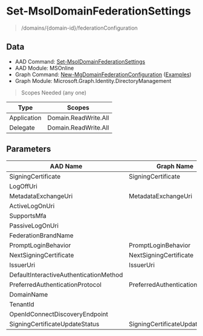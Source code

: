# Set-MsolDomainFederationSettings

> /domains/{domain-id}/federationConfiguration

## Data

+ AAD Command: [Set-MsolDomainFederationSettings](https://docs.microsoft.com/en-us/powershell/module/MSOnline/Set-MsolDomainFederationSettings)
+ AAD Module: MSOnline
+ Graph Command: [New-MgDomainFederationConfiguration](https://docs.microsoft.com/en-us/powershell/module/Microsoft.Graph.Identity.DirectoryManagement/New-MgDomainFederationConfiguration) ([Examples](https://github.com/orgs/msgraph/discussions?discussions_q=New-MgDomainFederationConfiguration))
+ Graph Module: Microsoft.Graph.Identity.DirectoryManagement

> Scopes Needed (any one)

|Type|Scopes|
|---|---|
|Application|Domain.ReadWrite.All|
|Delegate|Domain.ReadWrite.All|

## Parameters

|AAD Name|Graph Name|AAD Type|Graph Type|Infos|
|---|---|---|---|---|
|SigningCertificate|SigningCertificate|System.String|System.String||
|LogOffUri||System.String|||
|MetadataExchangeUri|MetadataExchangeUri|System.String|System.String||
|ActiveLogOnUri||System.String|||
|SupportsMfa||System.Nullable/System.Boolean|||
|PassiveLogOnUri||System.String|||
|FederationBrandName||System.String|||
|PromptLoginBehavior|PromptLoginBehavior|System.Nullable/Microsoft.Online.Administration.PromptLoginBehavior|System.String||
|NextSigningCertificate|NextSigningCertificate|System.String|System.String||
|IssuerUri|IssuerUri|System.String|System.String||
|DefaultInteractiveAuthenticationMethod||System.String|||
|PreferredAuthenticationProtocol|PreferredAuthenticationProtocol|System.Nullable/Microsoft.Online.Administration.AuthenticationProtocol|System.String||
|DomainName||System.String|||
|TenantId||System.Nullable/System.Guid|||
|OpenIdConnectDiscoveryEndpoint||System.String|||
|SigningCertificateUpdateStatus|SigningCertificateUpdateStatus|Microsoft.Online.Administration.SigningCertificateUpdateStatus|Microsoft.Graph.PowerShell.Models.IMicrosoftGraphSigningCertificateUpdateStatus||

